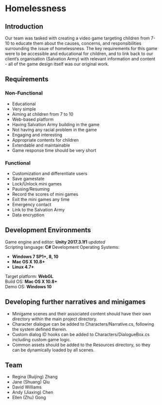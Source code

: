 # Homelessness

## Introduction
Our team was tasked with creating a video game targeting children from 7-10 to educate them about the causes, concerns, and responsibilities surrounding the issue of homelessness. The key requirements for this game were to be accessible and educational for children, and to link back to our client’s organisation (Salvation Army) with relevant information and content - all of the game design itself was our original work.

## Requirements
### Non-Functional
* Educational
* Very simple
* Aiming at children from 7 to 10
* Web-based platform
* Having Salvation Army building in the game
* Not having any racial problem in the game
* Engaging and interesting
* Appropriate contents for children
* Extendable and maintainable
* Game response time should be very short

### Functional
* Customization and differentiate users
* Save gamestate
* Lock/Unlock mini games
* Pausing/Resuming
* Record the scores of mini games
* Exit the mini games any time
* Emergency contact
* Link to the Salvation Army
* Data encryption


## Development Environments
Game engine and editor: **Unity 2017.3.1f1** *updated*  
Scripting language: **C#** 
Development Operating Systems: 
* **Windows 7 SP1+, 8, 10** 
* **Mac OS X 10.8+**  
* **Linux 4.7+**  

Target platform: **WebGL**  
Build OS: **Mac OS X 10.8+**  
Demo OS: **Windows 10**

## Developing further narratives and minigames
* Minigame scenes and their associated content should have their own directory within the main project directory.
* Character dialogue can be added to Characters/Narrative.cs, following the system defined therein.
* Custom dialog ID hooks can be added to Characters/DialogueBox.cs including custom game logic.
* Common assets should be added to the Resources directory, so they can be dynamically loaded by all scenes.

## Team
* Regina (Ruijing) Zhang
* Jane (Shuang) Qiu
* David Williams
* Andy (Jiaxing) Chen 
* Ellen (Zhu) Gong
